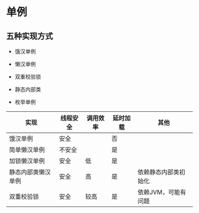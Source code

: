 # 单例

## 五种实现方式

- 饿汉单例


- 懒汉单例
- 双重校验锁
- 静态内部类
- 枚举单例

| 实现        | 线程安全 | 调用效率 | 延时加载 | 其他          |
| --------- | ---- | ---- | ---- | ----------- |
| 饿汉单例      | 安全   |      | 否    |             |
| 简单懒汉单例    | 不安全  |      | 是    |             |
| 加锁懒汉单例    | 安全   | 低    | 是    |             |
| 静态内部类懒汉单例 | 安全   | 高    | 是    | 依赖静态内部类初始化  |
| 双重校验锁     | 安全   | 较高   | 是    | 依赖JVM，可能有问题 |